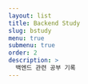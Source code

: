 ```yaml
---
layout: list
title: Backend Study
slug: bstudy
menu: true
submenu: true
order: 2
description: >
  백엔드 관련 공부 기록
---
```

